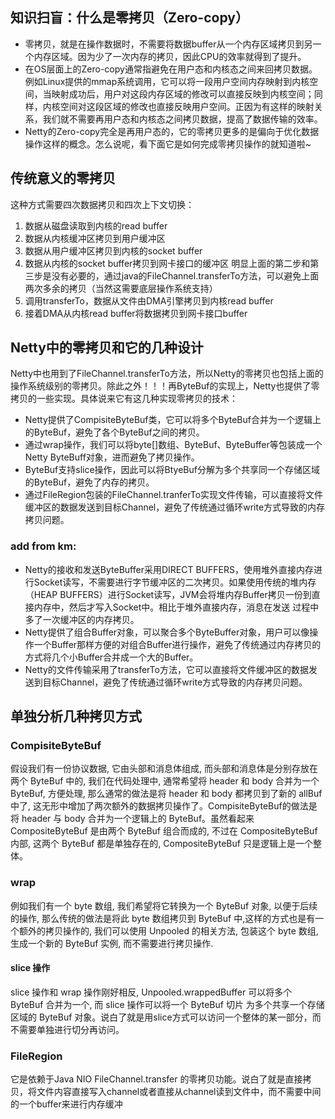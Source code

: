 ## 知识扫盲：什么是零拷贝（Zero-copy）
- 零拷贝，就是在操作数据时，不需要将数据buffer从一个内存区域拷贝到另一个内存区域。因为少了一次内存的拷贝，因此CPU的效率就得到了提升。
- 在OS层面上的Zero-copy通常指避免在用户态和内核态之间来回拷贝数据。例如Linux提供的mmap系统调用，它可以将一段用户空间内存映射到内核空间，当映射成功后，用户对这段内存区域的修改可以直接反映到内核空间；同样，内核空间对这段区域的修改也直接反映用户空间。正因为有这样的映射关系，我们就不需要再用户态和内核态之间拷贝数据，提高了数据传输的效率。
- Netty的Zero-copy完全是再用户态的，它的零拷贝更多的是偏向于优化数据操作这样的概念。怎么说呢，看下面它是如何完成零拷贝操作的就知道啦~

## 传统意义的零拷贝
这种方式需要四次数据拷贝和四次上下文切换：
1. 数据从磁盘读取到内核的read buffer
2. 数据从内核缓冲区拷贝到用户缓冲区
3. 数据从用户缓冲区拷贝到内核的socket buffer
4. 数据从内核的socket buffer拷贝到网卡接口的缓冲区
明显上面的第二步和第三步是没有必要的，通过java的FileChannel.transferTo方法，可以避免上面两次多余的拷贝（当然这需要底层操作系统支持）
1. 调用transferTo，数据从文件由DMA引擎拷贝到内核read buffer
2. 接着DMA从内核read buffer将数据拷贝到网卡接口buffer

## Netty中的零拷贝和它的几种设计
Netty中也用到了FileChannel.transferTo方法，所以Netty的零拷贝也包括上面的操作系统级别的零拷贝。除此之外！！！再ByteBuf的实现上，Netty也提供了零拷贝的一些实现。具体说来它有这几种实现零拷贝的技术：
- Netty提供了CompisiteByteBuf类，它可以将多个ByteBuf合并为一个逻辑上的ByteBuf，避免了各个ByteBuf之间的拷贝。
- 通过wrap操作，我们可以将byte[]数组、ByteBuf、ByteBuffer等包装成一个Netty ByteBuff对象，进而避免了拷贝操作。
- ByteBuf支持slice操作，因此可以将BtyeBuf分解为多个共享同一个存储区域的ByteBuf，避免了内存的拷贝。
- 通过FileRegion包装的FileChannel.tranferTo实现文件传输，可以直接将文件缓冲区的数据发送到目标Channel，避免了传统通过循环write方式导致的内存拷贝问题。
### add from km:
- Netty的接收和发送ByteBuffer采用DIRECT BUFFERS，使用堆外直接内存进行Socket读写，不需要进行字节缓冲区的二次拷贝。如果使用传统的堆内存（HEAP BUFFERS）进行Socket读写，JVM会将堆内存Buffer拷贝一份到直接内存中，然后才写入Socket中。相比于堆外直接内存，消息在发送 过程中多了一次缓冲区的内存拷贝。
-  Netty提供了组合Buffer对象，可以聚合多个ByteBuffer对象，用户可以像操作一个Buffer那样方便的对组合Buffer进行操作，避免了传统通过内存拷贝的方式将几个小Buffer合并成一个大的Buffer。
- Netty的文件传输采用了transferTo方法，它可以直接将文件缓冲区的数据发送到目标Channel，避免了传统通过循环write方式导致的内存拷贝问题。
## 单独分析几种拷贝方式
### CompisiteByteBuf
假设我们有一份协议数据, 它由头部和消息体组成, 而头部和消息体是分别存放在两个 ByteBuf 中的, 我们在代码处理中, 通常希望将 header 和 body 合并为一个 ByteBuf, 方便处理, 那么通常的做法是将 header 和 body 都拷贝到了新的 allBuf 中了, 这无形中增加了两次额外的数据拷贝操作了。CompisiteByteBuf的做法是将 header 与 body 合并为一个逻辑上的 ByteBuf。虽然看起来 CompositeByteBuf 是由两个 ByteBuf 组合而成的, 不过在 CompositeByteBuf 内部, 这两个 ByteBuf 都是单独存在的, CompositeByteBuf 只是逻辑上是一个整体。
### wrap
例如我们有一个 byte 数组, 我们希望将它转换为一个 ByteBuf 对象, 以便于后续的操作, 那么传统的做法是将此 byte 数组拷贝到 ByteBuf 中,这样的方式也是有一个额外的拷贝操作的, 我们可以使用 Unpooled 的相关方法, 包装这个 byte 数组, 生成一个新的 ByteBuf 实例, 而不需要进行拷贝操作.
#### slice 操作
slice 操作和 wrap 操作刚好相反, Unpooled.wrappedBuffer 可以将多个 ByteBuf 合并为一个, 而 slice 操作可以将一个 ByteBuf 切片 为多个共享一个存储区域的 ByteBuf 对象。说白了就是用slice方式可以访问一个整体的某一部分，而不需要单独进行切分再访问。
### FileRegion
它是依赖于Java NIO FileChannel.transfer 的零拷贝功能。说白了就是直接拷贝，将文件内容直接写入channel或者直接从channel读到文件中，而不需要中间的一个buffer来进行内存缓冲
